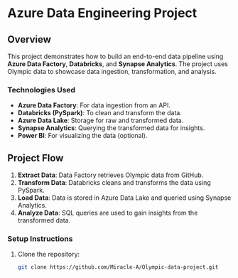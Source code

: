 # Azure Data Engineering Project



## Overview
This project demonstrates how to build an end-to-end data pipeline using **Azure Data Factory**, **Databricks**, and **Synapse Analytics**. The project uses Olympic data to showcase data ingestion, transformation, and analysis.

### Technologies Used
- **Azure Data Factory**: For data ingestion from an API.
- **Databricks (PySpark)**: To clean and transform the data.
- **Azure Data Lake**: Storage for raw and transformed data.
- **Synapse Analytics**: Querying the transformed data for insights.
- **Power BI**: For visualizing the data (optional).



## Project Flow
1. **Extract Data**: Data Factory retrieves Olympic data from GitHub.
2. **Transform Data**: Databricks cleans and transforms the data using PySpark.
3. **Load Data**: Data is stored in Azure Data Lake and queried using Synapse Analytics.
4. **Analyze Data**: SQL queries are used to gain insights from the transformed data.

### Setup Instructions
1. Clone the repository:
   ```bash
   git clone https://github.com/Miracle-A/Olympic-data-project.git
